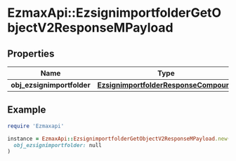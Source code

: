 # EzmaxApi::EzsignimportfolderGetObjectV2ResponseMPayload

## Properties

| Name | Type | Description | Notes |
| ---- | ---- | ----------- | ----- |
| **obj_ezsignimportfolder** | [**EzsignimportfolderResponseCompound**](EzsignimportfolderResponseCompound.md) |  |  |

## Example

```ruby
require 'Ezmaxapi'

instance = EzmaxApi::EzsignimportfolderGetObjectV2ResponseMPayload.new(
  obj_ezsignimportfolder: null
)
```


